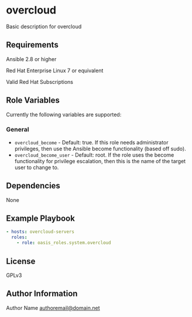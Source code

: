 overcloud
===========

Basic description for overcloud

Requirements
------------

Ansible 2.8 or higher

Red Hat Enterprise Linux 7 or equivalent

Valid Red Hat Subscriptions

Role Variables
--------------

Currently the following variables are supported:

### General

* `overcloud_become` - Default: true. If this role needs administrator
  privileges, then use the Ansible become functionality (based off sudo).
* `overcloud_become_user` - Default: root. If the role uses the become
  functionality for privilege escalation, then this is the name of the target
  user to change to.

Dependencies
------------

None

Example Playbook
----------------

```yaml
- hosts: overcloud-servers
  roles:
    - role: oasis_roles.system.overcloud
```

License
-------

GPLv3

Author Information
------------------

Author Name <authoremail@domain.net>